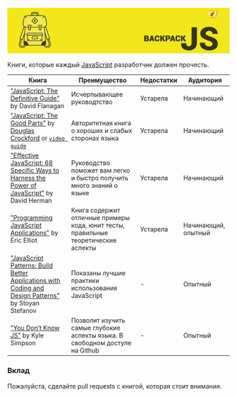 ![JavaScript BackPack by webman](/img/github-js.jpg?raw=true)

Книги, которые каждый [JavaScript](https://auth0.com/blog/a-brief-history-of-javascript/) разработчик должен прочесть.

|Книга|Преимущество|Недостатки|Аудитория|
|-------------------------|-----------|-----------|---------|
|["JavaScript: The Definitive Guide"](http://shop.oreilly.com/product/9780596805531.do) by David Flanagan|Исчерпывающее руководтство|Устарела|Начинающий|
|["JavaScript: The Good Parts"](http://shop.oreilly.com/product/9780596517748.do) by [Douglas Crockford](https://en.wikipedia.org/wiki/Douglas_Crockford) or [`video guide`](https://app.pluralsight.com/player?author=douglas-crockford&name=javascript-good-parts-m3&mode=live&clip=2&course=javascript-good-parts)|Авторитетная книга о хороших и слабых сторонах языка|Устарела|Начинающий|
|["Effective JavaScript: 68 Specific Ways to Harness the Power of JavaScript"](http://shop.oreilly.com/product/9780596517748.do) by David Herman|Руководство поможет вам легко и быстро получить много знаний о языке|Устарела|Начинающий|
|["Programming JavaScript Applications"](http://shop.oreilly.com/product/9780596517748.do) by Eric Elliot|Книга содержит отличные примеры кода, юнит тесты, правильные теоретические аспекты|Устарела|Начинающий, опытный|
|["JavaScript Patterns: Build Better Applications with Coding and Design Patterns"](https://github.com/getify/You-Dont-Know-JS) by Stoyan Stefanov|Показаны лучшие практики использования JavaScript|-|Опытный|
|["You Don’t Know JS"](https://github.com/getify/You-Dont-Know-JS) by Kyle Simpson|Позволит изучить самые глубокие аспекты языка. В свободном доступе на Github|-|Опытный|

### Вклад
Пожалуйста, сделайте pull requests с книгой, которая стоит внимания.